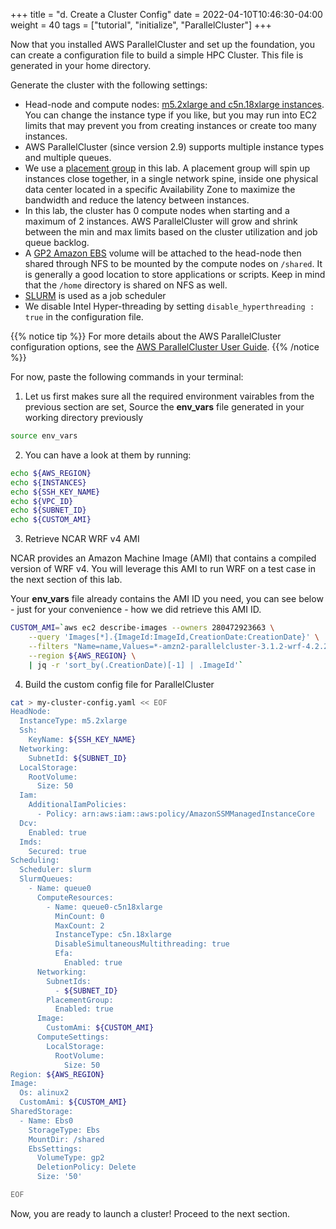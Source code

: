 +++
title = "d. Create a Cluster Config"
date = 2022-04-10T10:46:30-04:00
weight = 40
tags = ["tutorial", "initialize", "ParallelCluster"]
+++

Now that you installed AWS ParallelCluster and set up the foundation, you can create a configuration file to build a simple HPC Cluster. This file is generated in your home directory.

Generate the cluster with the following settings:

- Head-node and compute nodes: [m5.2xlarge and c5n.18xlarge instances](https://aws.amazon.com/ec2/instance-types/c5/). You can change the instance type if you like, but you may run into EC2 limits that may prevent you from creating instances or create too many instances.
- AWS ParallelCluster (since version 2.9) supports multiple instance types and multiple queues.
- We use a [placement group](https://docs.aws.amazon.com/AWSEC2/latest/UserGuide/placement-groups.html#placement-groups-cluster) in this lab. A placement group will spin up instances close together, in a single network spine, inside one physical data center located in a specific Availability Zone to maximize the bandwidth and reduce the latency between instances.
- In this lab, the cluster has 0 compute nodes when starting and a maximum of 2 instances.  AWS ParallelCluster will grow and shrink between the min and max limits based on the cluster utilization and job queue backlog.
- A [GP2 Amazon EBS](https://docs.aws.amazon.com/AWSEC2/latest/UserGuide/AmazonEBS.html) volume will be attached to the head-node then shared through NFS to be mounted by the compute nodes on `/shared`. It is generally a good location to store applications or scripts. Keep in mind that the `/home` directory is shared on NFS as well.
- [SLURM](https://slurm.schedmd.com/overview.html) is used as a job scheduler
- We disable Intel Hyper-threading by setting `disable_hyperthreading : true` in the configuration file.

{{% notice tip %}}
For more details about the AWS ParallelCluster configuration options, see the [AWS ParallelCluster User Guide](https://docs.aws.amazon.com/parallelcluster/latest/ug/cluster-configuration-file-v3.html).
{{% /notice %}}


For now, paste the following commands in your terminal:

1. Let us first makes sure all the required environment vairables from the previous section are set, Source the **env_vars** file generated in your working directory previously

```bash
source env_vars
```

2. You can have a look at them by running:

```bash
echo ${AWS_REGION}
echo ${INSTANCES}
echo ${SSH_KEY_NAME}
echo ${VPC_ID}
echo ${SUBNET_ID}
echo ${CUSTOM_AMI}
```

3. Retrieve NCAR WRF v4 AMI

NCAR provides an Amazon Machine Image (AMI) that contains a compiled version of WRF v4.
You will leverage this AMI to run WRF on a test case in the next section of this lab.

Your **env_vars** file already contains the AMI ID you need, you can see below - just for your convenience - how we did retrieve this AMI ID.

```bash
CUSTOM_AMI=`aws ec2 describe-images --owners 280472923663 \
    --query 'Images[*].{ImageId:ImageId,CreationDate:CreationDate}' \
    --filters "Name=name,Values=*-amzn2-parallelcluster-3.1.2-wrf-4.2.2-*" \
    --region ${AWS_REGION} \
    | jq -r 'sort_by(.CreationDate)[-1] | .ImageId'`

```


4. Build the custom config file for ParallelCluster

```bash
cat > my-cluster-config.yaml << EOF
HeadNode:
  InstanceType: m5.2xlarge
  Ssh:
    KeyName: ${SSH_KEY_NAME}
  Networking:
    SubnetId: ${SUBNET_ID}
  LocalStorage:
    RootVolume:
      Size: 50
  Iam:
    AdditionalIamPolicies:
      - Policy: arn:aws:iam::aws:policy/AmazonSSMManagedInstanceCore
  Dcv:
    Enabled: true
  Imds:
    Secured: true
Scheduling:
  Scheduler: slurm
  SlurmQueues:
    - Name: queue0
      ComputeResources:
        - Name: queue0-c5n18xlarge
          MinCount: 0
          MaxCount: 2
          InstanceType: c5n.18xlarge
          DisableSimultaneousMultithreading: true
          Efa:
            Enabled: true
      Networking:
        SubnetIds:
          - ${SUBNET_ID}
        PlacementGroup:
          Enabled: true
      Image:
        CustomAmi: ${CUSTOM_AMI}
      ComputeSettings:
        LocalStorage:
          RootVolume:
            Size: 50
Region: ${AWS_REGION}
Image:
  Os: alinux2
  CustomAmi: ${CUSTOM_AMI}
SharedStorage:
  - Name: Ebs0
    StorageType: Ebs
    MountDir: /shared
    EbsSettings:
      VolumeType: gp2
      DeletionPolicy: Delete
      Size: '50'

EOF
```

Now, you are ready to launch a cluster! Proceed to the next section.